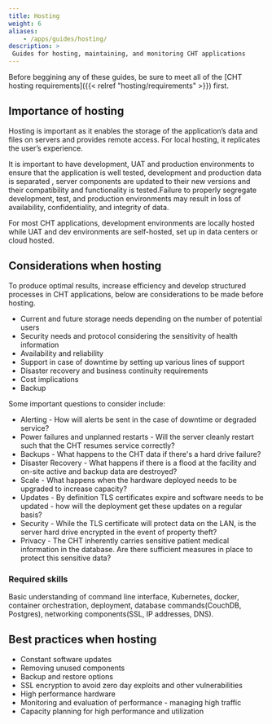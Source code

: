 ```yaml
---
title: Hosting
weight: 6
aliases:
    - /apps/guides/hosting/
description: >
 Guides for hosting, maintaining, and monitoring CHT applications
---
```


Before beggining any of these guides, be sure to meet all of the [CHT hosting requirements]({{< relref "hosting/requirements" >}}) first.
## Importance of hosting
Hosting is important as it enables the storage of the application’s data and files on servers and provides remote access. For local hosting, it replicates the user’s experience.

It is important to have development, UAT and production environments to ensure that the application is well tested, development and production data is separated , server components are updated to their new versions and their compatibility and functionality is tested.Failure to properly segregate development, test, and production environments may result in loss of availability, confidentiality, and integrity of data.

For most CHT applications, development environments are locally hosted while UAT and dev environments are self-hosted, set up in data centers or cloud hosted.

## Considerations when hosting

To produce optimal results, increase efficiency and develop structured processes in CHT applications, below are considerations to be made before hosting.

* Current and future storage needs depending on the number of potential users
* Security needs and protocol considering the sensitivity of health information
* Availability and reliability
* Support in case of downtime by setting up various lines of support
* Disaster recovery and business continuity requirements
* Cost implications
* Backup

Some important questions to consider include: 
* Alerting - How will alerts be sent in the case of downtime or degraded service?
* Power failures and unplanned restarts - Will the server cleanly restart such that the CHT resumes service correctly?
* Backups - What happens to the CHT data if there's a hard drive failure?
* Disaster Recovery - What happens if there is a flood at the facility and on-site active and backup data are destroyed?
* Scale - What happens when the hardware deployed needs to be upgraded to increase capacity?
* Updates - By definition TLS certificates expire and software needs to be updated - how will the deployment get these updates on a regular basis?
* Security - While the TLS certificate will protect data on the LAN, is the server hard drive encrypted in the event of property theft?
* Privacy - The CHT inherently carries sensitive patient medical information in the database. Are there sufficient measures in place to protect this sensitive data?

### Required skills

Basic understanding of command line interface, Kubernetes, docker, container orchestration, deployment, database commands(CouchDB, Postgres), networking components(SSL, IP addresses, DNS).

## Best practices when hosting

* Constant software updates
* Removing unused components
* Backup and restore options
* SSL encryption to avoid zero day exploits and other vulnerabilities
* High performance hardware
* Monitoring and evaluation of performance - managing high traffic
* Capacity planning for high performance and utilization
